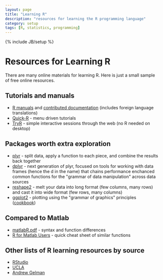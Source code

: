 ```yaml
---
layout: page
title: "Learning R"
description: "resources for learning the R programming language"
category: setup
tags: [R, statistics, programming]
---
```

{% include JB/setup %}
# Resources for Learning R

There are many online materials for learning R. Here is just a small sample of free online resources.

## Tutorials and manuals
* [R manuals](http://cran.r-project.org/manuals.html) and [contributed documentation](http://cran.r-project.org/other-docs.html) (includes foreign language translations)
* [Quick-R](http://www.statmethods.net) - menu driven tutorials
* [TryR](http://tryr.codeschool.com/) - simple interactive sessions through the web (no R needed on desktop)

## Packages worth extra exploration
  * [plyr](http://plyr.had.co.nz/) - split data, apply a function to each piece, and combine the results back together
  * [dplyr](https://github.com/hadley/dplyr) - next generation of plyr, focused on tools for working with data frames (hence the d in the name) that chains performance enchanced common functions for the "grammar of data manipulation" across data sources
  * [reshape2](http://crantastic.org/packages/reshape2) - melt your data into long format (few columns, many rows) and cast it into wide format (few rows, many columns)
  * [ggplot2](http://docs.ggplot2.org/current/) - plotting using the "grammar of graphics" principles ([cookbook](http://www.cookbook-r.com/Graphs/))

## Compared to Matlab
* [matlabR.pdf](http://www.math.umaine.edu/~hiebeler/comp/matlabR.pdf) - syntax and function differences
* [R for Matlab Users](http://mathesaurus.sourceforge.net/octave-r.html) - quick cheat sheet of similar functions

## Other lists of R learning resources by source
  * [RStudio](http://www.rstudio.com/ide/docs/help_with_r)
  * [UCLA](http://www.ats.ucla.edu/stat/r/)
  * [Andrew Gelman](http://andrewgelman.com/2010/06/03/how_best_to_lea/)
